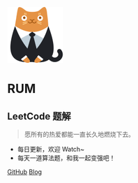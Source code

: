 ![logo](_img/icon.png)
# RUM
## LeetCode 题解
> 愿所有的热爱都能一直长久地燃烧下去。

* 每日更新，欢迎 Watch~
* 每天一道算法题，和我一起变强吧！

[GitHub](https://github.com/JalanJiang/leetcode-notebook)
[Blog](http://jalan.space)
